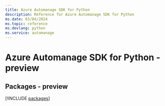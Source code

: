 ```yaml
---
title: Azure Automanage SDK for Python
description: Reference for Azure Automanage SDK for Python
ms.date: 03/04/2024
ms.topic: reference
ms.devlang: python
ms.service: automanage
---
```

# Azure Automanage SDK for Python - preview
## Packages - preview
[!INCLUDE [packages](automanage-index.md)]
